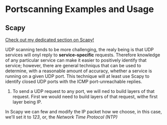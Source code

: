 # Portscanning Examples and Usage

## Scapy

[Check out my dedicated section on Scapy!](../scapy/README.md)

UDP scanning tends to be more challenging, the realy being is that UDP services will onyl reply to __service-specific__ requests. Therefore knowledge of any particular service can make it easier to positively identify that service; however, there are general techniqus that can be used to determine, with a reasonable amount of accuracy, whether a service is running on a given UDP port. This technique will at least use Scapy to identify closed UDP ports with the ICMP port-unreachable replies.

1. To send a UDP request to any port, we will ned to build layers of that request. First we would need to build layers of that request, withe first layer being IP.

In Scapy we can few and modify the IP packet  how we choose, in this case, we'll set it to _123_, or, the _Network Time Protocol (NTP)_
